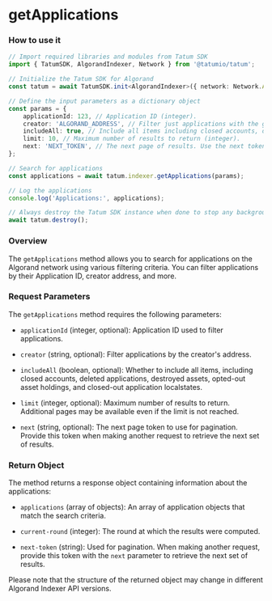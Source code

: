 # getApplications

### How to use it

```typescript
// Import required libraries and modules from Tatum SDK
import { TatumSDK, AlgorandIndexer, Network } from '@tatumio/tatum';

// Initialize the Tatum SDK for Algorand
const tatum = await TatumSDK.init<AlgorandIndexer>({ network: Network.ALGORAND_INDEXER });

// Define the input parameters as a dictionary object
const params = {
    applicationId: 123, // Application ID (integer).
    creator: 'ALGORAND_ADDRESS', // Filter just applications with the given creator address (string).
    includeAll: true, // Include all items including closed accounts, deleted applications, destroyed assets, opted-out asset holdings, and closed-out application localstates (boolean).
    limit: 10, // Maximum number of results to return (integer).
    next: 'NEXT_TOKEN', // The next page of results. Use the next token provided by the previous results (string).
};

// Search for applications
const applications = await tatum.indexer.getApplications(params);

// Log the applications
console.log('Applications:', applications);

// Always destroy the Tatum SDK instance when done to stop any background processes
await tatum.destroy();
```

### Overview

The `getApplications` method allows you to search for applications on the Algorand network using various filtering criteria. You can filter applications by their Application ID, creator address, and more.

### Request Parameters

The `getApplications` method requires the following parameters:

- `applicationId` (integer, optional): Application ID used to filter applications.

- `creator` (string, optional): Filter applications by the creator's address.

- `includeAll` (boolean, optional): Whether to include all items, including closed accounts, deleted applications, destroyed assets, opted-out asset holdings, and closed-out application localstates.

- `limit` (integer, optional): Maximum number of results to return. Additional pages may be available even if the limit is not reached.

- `next` (string, optional): The next page token to use for pagination. Provide this token when making another request to retrieve the next set of results.

### Return Object

The method returns a response object containing information about the applications:

- `applications` (array of objects): An array of application objects that match the search criteria.

- `current-round` (integer): The round at which the results were computed.

- `next-token` (string): Used for pagination. When making another request, provide this token with the `next` parameter to retrieve the next set of results.

Please note that the structure of the returned object may change in different Algorand Indexer API versions.